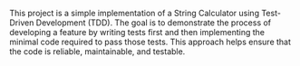 This project is a simple implementation of a String Calculator using Test-Driven Development (TDD). The goal is to demonstrate the process of developing a feature by writing tests first and then implementing the minimal code required to pass those tests. This approach helps ensure that the code is reliable, maintainable, and testable.
